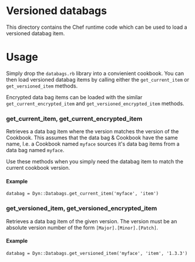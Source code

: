 Versioned databags
==================

This directory contains the Chef runtime code which can be used to load a versioned databag item.

Usage
=====

Simply drop the `databags.rb` library into a convienient cookbook. You can then load versioned databag items by calling either the `get_current_item` or `get_versioned_item` methods.

Encrypted data bag items can be loaded with the similar `get_current_encrypted_item` and `get_versioned_encrypted_item` methods.

### get_current_item, get_current_encrypted_item

Retrieves a data bag item where the version matches the version of the Cookbook. This assumes that the data bag & Cookbook have the same name, I.e. a Cookbook named `myface` sources it's data bag items from a data bag named `myface`.

Use these methods when you simply need the databag item to match the current cookbook version.

#### Example

    databag = Dyn::Databags.get_current_item('myface', 'item')
    
### get_versioned_item, get_versioned_encrypted_item

Retrieves a data bag item of the given version. The version must be an absolute version number of the form `[Major].[Minor].[Patch]`.

#### Example

    databag = Dyn::Databags.get_versioned_item('myface', 'item', '1.3.3')

